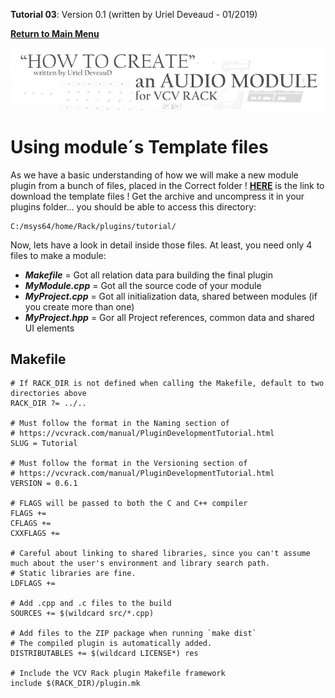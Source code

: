 **Tutorial 03**: Version 0.1 (written by Uriel Deveaud - 01/2019) 

[**Return to Main Menu**](../README.md)

![](images/header.jpg)

# Using module´s Template files

As we have a basic understanding of how we will make a new module plugin from a bunch of files, placed in the Correct folder ! 
[**HERE**](files/tutorial_VCV_modules.zip) is the link to download the template files ! Get the archive and uncompress it in your plugins folder... you should be able to access this directory:
```
C:/msys64/home/Rack/plugins/tutorial/
```

Now, lets have a look in detail inside those files. At least, you need only 4 files to make a module:
* _**Makefile**_ = Got all relation data para building the final plugin
* _**MyModule.cpp**_ = Got all the source code of your module
* _**MyProject.cpp**_ = Got all initialization data, shared between modules (if you create more than one)
* _**MyProject.hpp**_ = Gor all Project references, common data and shared UI elements

## Makefile
```
# If RACK_DIR is not defined when calling the Makefile, default to two directories above
RACK_DIR ?= ../..

# Must follow the format in the Naming section of
# https://vcvrack.com/manual/PluginDevelopmentTutorial.html
SLUG = Tutorial

# Must follow the format in the Versioning section of
# https://vcvrack.com/manual/PluginDevelopmentTutorial.html
VERSION = 0.6.1

# FLAGS will be passed to both the C and C++ compiler
FLAGS +=
CFLAGS +=
CXXFLAGS +=

# Careful about linking to shared libraries, since you can't assume much about the user's environment and library search path.
# Static libraries are fine.
LDFLAGS +=

# Add .cpp and .c files to the build
SOURCES += $(wildcard src/*.cpp)

# Add files to the ZIP package when running `make dist`
# The compiled plugin is automatically added.
DISTRIBUTABLES += $(wildcard LICENSE*) res

# Include the VCV Rack plugin Makefile framework
include $(RACK_DIR)/plugin.mk
```
